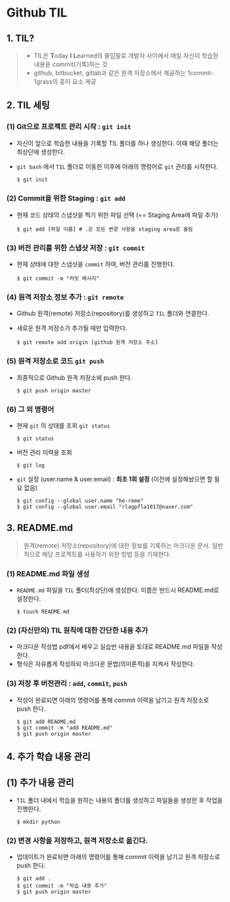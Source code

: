 # Github TIL

## 1. TIL?

> * TIL은 **T**oday **I** **L**earned의 줄임말로 개발자 사이에서 매일 자신이 학습한 내용을 commit(기록)하는 것
> * github, bitbucket, gitlab과 같은 원격 저장소에서 제공하는 1commit-1grass의 흥미 요소 제공



## 2. TIL 세팅

### (1) Git으로 프로젝트 관리 시작 : `git init`

* 자신이 앞으로 학습한 내용을 기록할 TIL 폴더를 하나 생성한다. 이때 해당 폴더는 최상단에 생성한다.

* `git bash` 에서 `TIL` 폴더로 이동한 이후에 아래의 명렁어로 `git` 관리를 시작한다.

  ```sh
  $ git init
  ```

  

### (2) Commit을 위한 Staging : `git add`

* 현재 코드 상태의 스냅샷을 찍기 위한 파일 선택 (== Staging Area에 파일 추가)

  ```shell
  $ git add [파일 이름] # .은 모든 변경 사항을 staging area로 올림
  ```

  

### (3) 버전 관리를 위한 스냅샷 저장 : `git commit`

* 현재 상태에 대한 스냅샷을 	`commit` 하여, 버전 관리를 진행한다.

  ```shell
  $ git commit -m "커밋 메시지"
  ```

  

### (4) 원격 저장소 정보 추가 : `git remote`

* Github 원격(remote) 저장소(repository)를 생성하고 `TIL` 폴더와 연결한다.

* 새로운 원격 저장소가 추가될 때만 입력한다.

  ```shell
  $ git remote add origin [github 원격 저장소 주소]
  ```

  

### (5) 원격 저장소로 코드 `git push`

* 최종적으로 Github 원격 저장소에 push 한다.

  ```shell
  $ git push origin master
  ```

  

### (6) 그 외 명령어

* 현재 `git` 의 상태를 조회 `git status`

  ```shell
  $ git status
  ```

  

* 버전 관리 이력을 조회

  ```shell
  $ git log
  ```

  

* `git` 설정 (user.name & user.email) : **최초 1회 설정** (이전에 설정해놨으면 할 필요 없음)

  ```shell
  $ git config --global user.name "he-reme"
  $ git config --global user.email "rlagpfla1017@naver.com"
  ```



## 3. README.md

> 원격(remote) 저장소(repository)에 대한 정보를 기록하는 마크다운 문서. 일반적으로 해당 프로젝트를 사용하기 위한 방법 등을 기재한다.



### (1) README.md 파일 생성

* `README.md` 파일을 `TIL` 폴더(최상단)에 생성한다. 이름은 반드시 README.md로 설정한다.

  ```shell
  $ touch README.md
  ```



### (2) (자신만의) TIL 원칙에 대한 간단한 내용 추가

* 마크다운 작성법 pdf에서 배우고 실습반 내용을 토대로 README.md 파일을 작성한다.
* 형식은 자유롭게 작성하되 마크다운 문법(의미론적)을 지켜서 작성한다.



### (3) 저장 후 버전관리 : `add`, `commit`, `push`

* 작성이 완료되면 아래의 명령어를 통해 commit 이력을 남기고 원격 저장소로 push 한다.

  ```shell
  $ git add README.md
  $ git commit -m "add README.md"
  $ git push origin master
  ```

  



## 4. 추가 학습 내용 관리

## (1) 추가 내용 관리

* `TIL` 폴더 내에서 학습을 원하는 내용의 폴더를 생성하고 파일들을 생성한 후 작업을 진행한다.

  ```shell
  $ mkdir python
  ```

  

### (2) 변경 사항을 저장하고, 원격 저장소로 옮긴다.

* 업데이트가 완료되면 아래의 명령어를 통해 commit 이력을 남기고 원격 저장소로 push 한다.

  ```shell
  $ git add .
  $ git commit -m "학습 내용 추가"
  $ git push origin master
  ```

